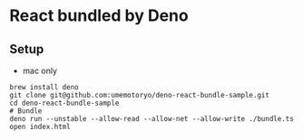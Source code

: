 # React bundled by Deno
## Setup
- mac only

```shell
brew install deno
git clone git@github.com:umemotoryo/deno-react-bundle-sample.git
cd deno-react-bundle-sample
# Bundle
deno run --unstable --allow-read --allow-net --allow-write ./bundle.ts
open index.html
```
